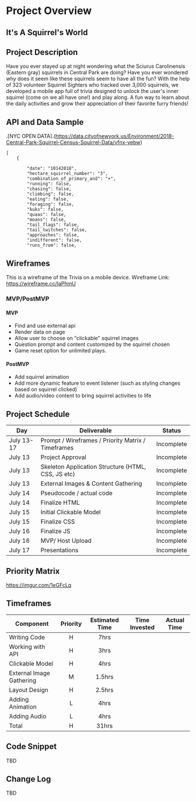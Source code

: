 # Project Overview

## It's A Squirrel's World

## Project Description

Have you ever stayed up at night wondering what the  Sciurus Carolinensis (Eastern gray) squirrels in Central Park are doing? Have you ever wondered why does it seem like these squirrels seem to have all the fun? With the help of 323 volunteer Squirrel Sighters who tracked over 3,000 squirrels, we developed a mobile app full of trivia designed to unlock the user's inner squirrel (come on we all have one!) and play along. A fun way to learn about the daily activities and grow their appreciation of their favorite furry friends! 
 

## API and Data Sample

.[NYC OPEN DATA].(https://data.cityofnewyork.us/Environment/2018-Central-Park-Squirrel-Census-Squirrel-Data/vfnx-vebw)

```
[
    {
       
        "date": "10142018",
        "hectare_squirrel_number": "3",
        "combination_of_primary_and": "+",
        "running": false,
        "chasing": false,
        "climbing": false,
        "eating": false,
        "foraging": false,
        "kuks": false,
        "quaas": false,
        "moans": false,
        "tail_flags": false,
        "tail_twitches": false,
        "approaches": false,
        "indifferent": false,
        "runs_from": false,

```
## Wireframes

This is a wireframe of the Trivia on a mobile device.
Wireframe Link: https://wireframe.cc/IaPhmU

### MVP/PostMVP

#### MVP 

- Find and use external api 
- Render data on page 
- Allow user to choose on "clickable" squirrel images
- Question prompt and content customized by the squirrel chosen
- Game reset option for unlimited plays.

#### PostMVP  

- Add squirrel animation 
- Add more dynamic feature to event listener (such as styling changes based on squirrel clicked)
- Add audio/video content to bring squirrel activities to life 

## Project Schedule

|  Day | Deliverable | Status
|---|---| ---|
|July 13-17| Prompt / Wireframes / Priority Matrix / Timeframes | Incomplete
|July 13| Project Approval | Incomplete
|July 13| Skeleton Application Structure (HTML, CSS, JS etc) | Incomplete
|July 13| External Images & Content Gathering | Incomplete
|July 14| Pseudocode / actual code | Incomplete
|July 14| Finalize HTML  | Incomplete
|July 15| Initial Clickable Model  | Incomplete
|July 15| Finalize CSS | Incomplete
|July 16| Finalize JS | Incomplete
|July 16| MVP/ Host Upload | Incomplete
|July 17| Presentations | Incomplete

## Priority Matrix

https://imgur.com/1eGFcLq

## Timeframes


| Component | Priority | Estimated Time | Time Invested | Actual Time |
| --- | :---: |  :---: | :---: | :---: |
| Writing Code| H | 7hrs| | |
| Working with API | H | 3hrs| | |
| Clickable Model | H | 4hrs| | |
| External Image Gathering | M | 1.5hrs| | |
| Layout Design | H | 2.5hrs| | |
| Adding Animation | L | 4hrs| | |
| Adding Audio | L | 4hrs| | |
| Total | H | 31hrs| | |

## Code Snippet

TBD

## Change Log
 
TBD
